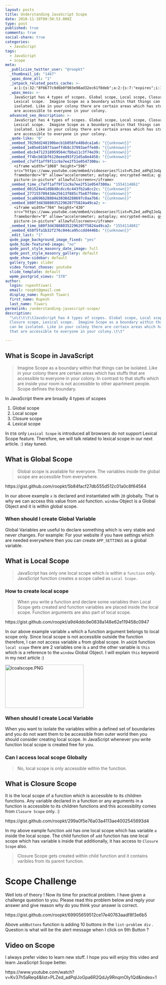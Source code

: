 ```yaml
---
layout: posts
title: Understanding JavaScript Scope
date: 2018-11-10T00:50:53.000Z
type: post
published: true
comments: true
social-share: true
categories:
  - JavaScript
tags:
  - JavaScript
  - scope
meta:
  _publicize_twitter_user: "@roopkt"
  _thumbnail_id: "1467"
  _wpas_done_all: "1"
  _jetpack_related_posts_cache: >-
    a:1:{s:32:"8f6677c9d6b0f903e98ad32ec61f8deb";a:2:{s:7:"expires";i:1609237655;s:7:"payload";a:3:{i:0;a:1:{s:2:"id";i:2537;}i:1;a:1:{s:2:"id";i:2545;}i:2;a:1:{s:2:"id";i:2542;}}}}
  _wpas_mess: >-
    JavaScript has 4 types of scopes. Global scope, Local scope, Closure scope,
    Lexical scope.  Imagine Scope as a boundary within that things can be
    isolated. Like in your colony there are certain areas which has stuffs that
    are accessible to everyone in your colony.
  advanced_seo_description: >-
    JavaScript has 4 types of scopes. Global scope, Local scope, Closure scope,
    Lexical scope.  Imagine Scope as a boundary within that things can be
    isolated. Like in your colony there are certain areas which has stuffs that
    are accessible to everyone in your colony.
  _qode-like: "0"
  _oembed_7029dd248190becb1b058fe48bdca1a6: "{{unknown}}"
  _oembed_1e85e81b077aaeffdb8c37993aeffe40: "{{unknown}}"
  _oembed_ebcb4712318959564cfbba11c3f74e39: "{{unknown}}"
  _oembed_ff4bcb81bf6128eeed93f21d5a8e4458: "{{unknown}}"
  _oembed_c7aff1aff9f11c9a7ee2f51e0547300a: >-
    <iframe width="1060" height="596"
    src="https://www.youtube.com/embed/videoseries?list=PLZed_adPqIJoGpa6R2QdJy9RnqmOIy1Qd"
    frameborder="0" allow="accelerometer; autoplay; encrypted-media; gyroscope;
    picture-in-picture" allowfullscreen></iframe>
  _oembed_time_c7aff1aff9f11c9a7ee2f51e0547300a: "1554114861"
  _oembed_001524e41d88d8cdcc6c443fb2a8cc2c: "{{unknown}}"
  _oembed_27715570943de25613f885c75e87fd4e: "{{unknown}}"
  _oembed_5ca8696b28884a3038d288697c0aa7b6: "{{unknown}}"
  _oembed_b80f3d438880352296207f5824a49ca2: >-
    <iframe width="764" height="430"
    src="https://www.youtube.com/embed/videoseries?list=PLZed_adPqIJoGpa6R2QdJy9RnqmOIy1Qd"
    frameborder="0" allow="accelerometer; autoplay; encrypted-media; gyroscope;
    picture-in-picture" allowfullscreen></iframe>
  _oembed_time_b80f3d438880352296207f5824a49ca2: "1554114881"
  _oembed_658f5fa1b32f276c044ca95ccdd4446b: "{{unknown}}"
  _edit_last: "1"
  qode_page_background_image_fixed: "yes"
  qode_hide-featured-image: "no"
  qode_post_style_masonry_date_image: full
  qode_post_style_masonry_gallery: default
  qode_show-sidebar: default
  gallery_type: slider
  video_format_choose: youtube
  slide_template: default
  wpmm_postgrid_views: "378"
author:
  login: rupeshtiwari
  email: roopkt@gmail.com
  display_name: Rupesh Tiwari
  first_name: Rupesh
  last_name: Tiwari
permalink: /understanding-javascript-scope/
description:
  "\n\t\t\t\tJavaScript has 4 types of scopes. Global scope, Local scope,
  Closure scope, Lexical scope.  Imagine Scope as a boundary within that things
  can be isolated. Like in your colony there are certain areas which has stuffs
  that are accessible to everyone in your colony.\t\t"

---
```


<h2>What is Scope in JavaScript</h2>
<blockquote><p>Imagine Scope as a boundary within that things can be isolated. Like in your colony there are certain areas which has stuffs that are accessible to everyone in your colony. In contrast to that stuffs which are inside your room is not accessible to other apartment people. Scope defines the boundary.</p></blockquote>
<p>In JavaScript there are broadly 4 types of scopes</p>
<ol>
<li>Global scope</li>
<li>Local scope</li>
<li>Closure scope</li>
<li>Lexical scope</li>
</ol>
<p>In <code>ES6</code> only <code>Lexical Scope</code> is introduced all browsers do not support Lexical Scope feature. Therefore, we will talk related to lexical scope in our next article. :) stay tuned.</p>
<h2>What is Global Scope</h2>
<blockquote><p>Global scope is available for everyone. The variables inside the global scope are accessible from everywhere.</p></blockquote>
<p>https://gist.github.com/roopkt/5b84facf27db555d512c01a0c8f64564</p>
<p>In our above example <code>x</code> is declared and instantiated with <code>20</code> globally. That is why we can access this value from <code>add</code> function. <code>window</code> Object is a Global Object and it is within global scope.</p>
<h3>When should I create Global Variable</h3>
<p>Global Variables are useful to declare something which is very stable and never changes. For example: For your website if you have settings which are needed everywhere then you can create <code>APP_SETTINGS</code> as a global variable.</p>
<h2>What is Local Scope</h2>
<blockquote><p>JavaScript has only one local scope which is within a <code>function</code> only. JavaScript function creates a scope called as <code>Local Scope.</code></p></blockquote>
<h3>How to create local scope</h3>
<blockquote><p>When you write a function and declare some variables then Local Scope gets created and function variables are placed inside the local scope. Function arguments are also part of local scope.</p></blockquote>
<p>https://gist.github.com/roopkt/a9d4ddc6e0838a148e62e119458c0947</p>
<p>In our above example variable <code>a</code> which a function argument belongs to local scope only. Since local scope is not accessible outside the function therefore, I can not access variable <code>a</code> from global scope. In <code>add20</code> function <code>local scope</code> there are 2 variables one is <code>a</code> and the other variable is <code>this</code> which is a reference to the <code>window</code> Global Object. I will explain <code>this</code> keyword in my next article :)</p>
<p><img class="alignnone size-full wp-image-696" src="{{ site.baseurl }}/assets/2018/11/lcoalscope.png" alt="lcoalscope.PNG" width="254" height="140" /></p>
<h3>When should I create Local Variable</h3>
<p>When you want to isolate the variables within a defined set of boundaries and you do not want them to be accessible from outer world then you should consider creating local scope. In JavaScript whenever you write function local scope is created free for you.</p>
<h3>Can I access local scope Globally</h3>
<blockquote><p>No, local scope is only accessible within the function.</p></blockquote>
<h2>What is Closure Scope</h2>
<p>It is the local scope of a function which is accessible to its children functions. Any variable declared in a function or any arguments in a function is accessible to its children functions and this accessiblity comes from <code>Closure Scope</code> only. :)</p>
<p>https://gist.github.com/roopkt/299a0f5e76a03a4113ae4002545693d4</p>
<p>In my above eample function <code>add</code> has one local scope which has variable <code>a</code> inside the local scope. The child function of <code>add</code> function has one local scope which has variable <code>b</code> inside that additionally, it has access to <code>Closure Scope</code> also.</p>
<blockquote><p>Closure Scope gets created within child function and it contains varibles from its parent function.</p></blockquote>
<h1>Scope Challenge</h1>
<p>Well lots of theory ! Now its time for practical problem. I have given a challenge question to you. Please read this problem below and reply your answer and give reason why do you think your answer is correct.</p>
<p>https://gist.github.com/roopkt/69905659512ce17e40763aadf8f3e6b5</p>
<p>Above <code>addButtons</code> function is adding 10 buttons in the <code>list-problem div</code> . Question is what will be the alert message when I click on 9th Button ?</p>
<h2>Video on Scope</h2>
<p>I always prefer video to learn new stuff. I hope you will enjoy this video and learn JavaScript Scope better.</p>
<p>https://www.youtube.com/watch?v=Kv37h5aReq4&amp;list=PLZed_adPqIJoGpa6R2QdJy9RnqmOIy1Qd&amp;index=1</p>
<p>&nbsp;</p>
